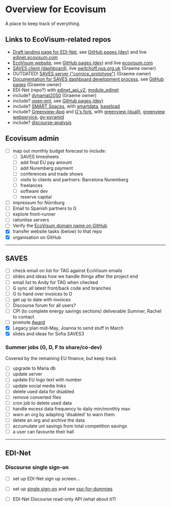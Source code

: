 # Overview for Ecovisum

A place to keep track of everything.

## Links to EcoVisum-related repos

- [Draft landing page for EDI-Net](https://github.com/DaveEveritt/edi-net-web), see [GitHub pages (dev)](https://daveeveritt.github.io/edi-net-web/) and live [edinet.ecovisum.com](http://edinet.ecovisum.com/)
- [EcoVisum website](https://github.com/DaveEveritt/ecovisum-site), see [GitHub pages (dev)](https://daveeveritt.github.io/ecovisum-site/) and live [ecovisum.com](http://ecovisum.com/)
- [SAVES client (dashboard)](https://github.com/ggstuart/saves-client), live [switchoff.nus.org.uk](https://switchoff.nus.org.uk/) (Graeme owner)
- OUTDATED! [SAVES server ("cornice_prototype")](https://github.com/ggstuart/cornice_prototype) (Graeme owner)
- [Documentation for SAVES dashboard development process](https://github.com/ggstuart/sso-dashboard), see [GitHub pages](https://ggstuart.github.io/sso-dashboard/) (Graeme owner)
- EDI-Net (repo?) with [edinet_api_v2](https://github.com/ggstuart/edinet_api_v2), [module_edinet](https://github.com/ggstuart/module_edinet)
- include? [dynamat2050](https://github.com/ggstuart/dynamat2050) (Graeme owner)
- include? [open-ent](https://github.com/ggstuart/open-ent), see [GitHub pages (dev)](https://daveeveritt.github.io/open-ent/)
- include? [SMART Spaces](http://smartspaces.dmu.ac.uk), with [smartdata](https://github.com/ggstuart/smartdata), [baseload](https://github.com/ggstuart/baseload)
- include? [Greenview-App](https://github.com/DaveEveritt/Greenview-App) and [G's fork](https://github.com/ggstuart/Greenview-App), with [greenview (duall)](https://github.com/ggstuart/greenview), [greenview webservice](https://github.com/ggstuart/gvUpdate), [gv-pyramid](https://github.com/ggstuart/gv-pyramid)
- include? [discourse-analysis](https://github.com/ggstuart/discourse-analysis)

## Ecovisum admin

- [ ] map out monthly budget forecast to include:
  - [ ] SAVES timesheets
  - [ ] add final EU pay amount
  - [ ] add Nuremberg payment
  - [ ] conferences and trade shows
  - [ ] visits to clients and partners: Barcelona Nuremberg
  - [ ] freelances
  - [ ] software dev
  - [ ] reserve capital
- [ ] impressum for Nürnburg
- [ ] Email to Spanish partners to G
- [ ] explore front-runner
- [ ] rationlise servers
- [ ] Verify the [EcoVisum domain name on GitHub](https://help.github.com/en/github/setting-up-and-managing-organizations-and-teams/verifying-your-organizations-domain)
- [x] transfer website tasks (below) to that repo
- [x] organisation on GitHub

---

## SAVES

- [ ] check email on list for TAG against EcoVisum emails
- [ ] slides and ideas how we handle things after the project end
- [ ] email list to Andy for TAG when checked
- [ ] G sync all latest front/back code and branches
- [ ] G to hand over invoices to D
- [ ] get up to date with invoices
- [ ] Discourse forum for all users?
- [ ] CPI (to complete energy savings sections) deliverable Summer, Rachel to contact
- [ ] promote [Award](https://www.dmu.ac.uk/about-dmu/news/2019/december/dmu-spin-out-company-wins-global-sustainability-award.aspx)
- [x] Legacy plan mid-May, Joanna to send stuff in March
- [x] slides and ideas for Sofia SAVES3

### Summer jobs (G, D, F to share/co-dev)

Covered by the remaining EU finance, but keep track

- [ ] upgrade to Maria db
- [ ] update server
- [ ] update EU logo text with number
- [ ] update social media links
- [ ] delete used data for disabled
- [ ] remove converted files
- [ ] cron job to delete used data
- [ ] handle excess data frequency to daily min/monthly max
- [ ] warn an org by adapting 'disabled' to warn them
- [ ] delete an org and archive the data
- [ ] accumulate uni savings from total competition savings
- [ ] a user can favourite their hall

---

## EDI-Net

### Discourse single sign-on

- [ ] set up EDI-Net sign up screen…
- [ ] set up [single sign-on](https://meta.discourse.org/t/official-single-sign-on-for-discourse-sso/13045) and see [sso-for-dummies](https://meta.discourse.org/t/sso-for-dummies/50243)
- [ ] EDI-Net Discourse read-only API (what about it?)

